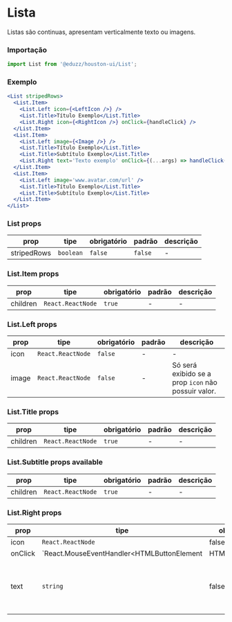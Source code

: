 # Lista

Listas são continuas, apresentam verticalmente texto ou imagens.

### Importação

```js
import List from '@eduzz/houston-ui/List';
```

### Exemplo

```jsx
<List stripedRows>
  <List.Item>
    <List.Left icon={<LeftIcon />} />
    <List.Title>Título Exemplo</List.Title>
    <List.Right icon={<RightIcon />} onClick={handleClick} />
  </List.Item>
  <List.Item>
    <List.Left image={<Image />} />
    <List.Title>Título Exemplo</List.Title>
    <List.Title>Subtítulo Exemplo</List.Title>
    <List.Right text='Texto exemplo' onClick={(...args) => handleClick(args)} />
  </List.Item>
  <List.Item>
    <List.Left image='www.avatar.com/url' />
    <List.Title>Título Exemplo</List.Title>
    <List.Title>Subtítulo Exemplo</List.Title>
  </List.Item>
</List>
```

### List props

| prop        | tipe      | obrigatório | padrão  | descrição |
|-------------|-----------|-------------|---------|-----------|
| stripedRows | `boolean` | `false`     | `false` | -         |


### List.Item props

| prop     | tipe              | obrigatório | padrão | descrição |
|----------|-------------------|-------------|--------|-----------|
| children | `React.ReactNode` | `true`      | -      | -         |


### List.Left props

| prop  | tipe              | obrigatório | padrão | descrição                                           |
|-------|-------------------|-------------|--------|-----------------------------------------------------|
| icon  | `React.ReactNode` | `false`     | -      | -                                                   |
| image | `React.ReactNode` | `false`     | -      | Só será exibido se a prop `icon` não possuir valor. |


### List.Title props

| prop     | tipe              | obrigatório | padrão | descrição |
|----------|-------------------|-------------|--------|-----------|
| children | `React.ReactNode` | `true`      | -      | -         |


### List.Subtitle props available

| prop     | tipe              | obrigatório | padrão | descrição |
|----------|-------------------|-------------|--------|-----------|
| children | `React.ReactNode` | `true`      | -      | -         |


### List.Right props

| prop    | tipe                                                                                 | obrigatório | padrão | descrição                                           |
|---------|--------------------------------------------------------------------------------------|-------------|--------|-----------------------------------------------------|
| icon    | `React.ReactNode`                                                                    | false       | -      | -                                                   |
| onClick | `React.MouseEventHandler<HTMLButtonElement | HTMLDivElement | HTMLParagraphElement>` | false       | -      | -                                                   |
| text    | `string`                                                                             | false       | -      | Só será exibido se a prop `icon` não possuir valor. |


